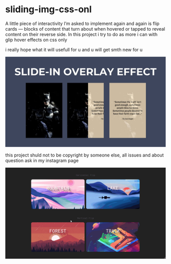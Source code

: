 # sliding-img-css-onl
A little piece of interactivity I’m asked to implement again and again is flip cards — blocks of content that turn about when hovered or tapped to reveal content on their reverse side. 
In this project i try to do as more i can with glip hover effects on css only

i really hope what it will usefull for u and u will get smth new for u

![Image alt](https://github.com/AndyMagwayer/sliding-img-css-onl/blob/main/maxresdefault.jpg)


this project shuld not to be copyright by someone else, all issues and about question ask in my instagram page

![Image alt](https://github.com/AndyMagwayer/sliding-img-css-onl/blob/main/Pure-CSS-Flip-Card.gif)

